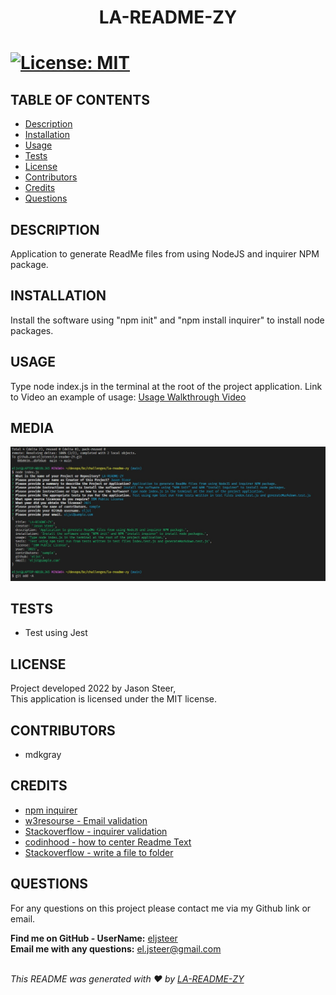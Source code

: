 
  
  <h1 align="center">LA-README-ZY<h1>

  [![License: MIT](https://img.shields.io/badge/License-MIT-yellow.svg)](https://opensource.org/licenses/MIT)

  ## TABLE OF CONTENTS
  - [Description](#description)
  - [Installation](#Installation)
  - [Usage](#Usage)
  - [Tests](#Tests)
  - [License](#License)
  - [Contributors](#Contributors)
  - [Credits](#Credits)
  - [Questions](#Questions)

  ## DESCRIPTION
  Application to generate ReadMe files from using NodeJS and inquirer NPM package.
  
  ## INSTALLATION
  Install the software using "npm init" and "npm install inquirer" to install node packages.

  ## USAGE
  Type node index.js in the terminal at the root of the project application.
  Link to Video an example of usage: 
  [Usage Walkthrough Video](https://drive.google.com/file/d/1cRK2N-mIBnumrDcdbMAO78ftitOf54sr/view)

  ## MEDIA
  ![Example Terminal commands to Invoke, with Prompts and Responses](media/node1_2022-07-18.jpg)

  ## TESTS
  *  Test using Jest
  
  ## LICENSE
  Project developed 2022 by Jason Steer,<br />
  This application is licensed under the MIT license.

  ## CONTRIBUTORS
  * mdkgray

  ## CREDITS
  * [npm inquirer](https://www.npmjs.com/package/inquirer)
  * [w3resourse - Email validation](https://www.w3resource.com/javascript/form/email-validation.php)
  * [Stackoverflow - inquirer validation](https://stackoverflow.com/questions/57321266/how-to-test-inquirer-validation)
  * [codinhood - how to center Readme Text](https://codinhood.com/nano/git/center-images-text-github-readme)
  * [Stackoverflow - write a file to folder](https://stackoverflow.com/questions/58234734/write-a-file-into-specific-folder-in-node-js)

  ## QUESTIONS
  For any questions on this project please contact me via my Github link or email.<br />

  **Find me on GitHub - UserName:** [eljsteer](https://github.com/eljsteer)<br />
  **Email me with any questions:** el.jsteer@gmail.com<br />
  <br />
  
  _This README was generated with ❤️ by [LA-README-ZY](https://github.com/eljsteer/LA-README-ZY)_
